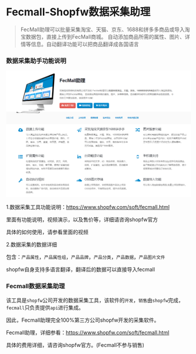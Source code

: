 Fecmall-Shopfw数据采集助理
===============

> FecMall助理可以批量采集淘宝、天猫、京东、1688和拼多多商品或导入淘宝数据包，直接上传到FecMall商城。 自动添加商品所需的属性、图片、详情等信息。自动翻译功能可以把商品翻译成各国语言




### 数据采集助手功能说明

![](images/a111.png)

1.数据采集工具功能说明：https://www.shopfw.com/soft/fecmall.html

里面有功能说明，视频演示，以及售价等，详细请咨询shopfw官方

具体的如何使用，请参看里面的视频


2.数据采集的数据详细


包含：`产品属性`，`产品属性组`，`产品品牌`，`产品分类`，`产品数据`，`产品图片文件`

 
shopfw自身支持多语言翻译，翻译后的数据可以直接导入fecmall



### Fecmall数据采集助理

该工具是`shopfw`公司开发的数据采集工具，该软件的`开发`，`销售`由`shopfw`完成，`fecmall`只负责提供`api`进行集成。

因此，Fecmall助理完全100%第三方公司shopfw开发的采集软件。



Fecmall助理，详细参看：https://www.shopfw.com/soft/fecmall.html

具体的费用详细，请咨询shopfw官方。(Fecmall不参与销售)



















